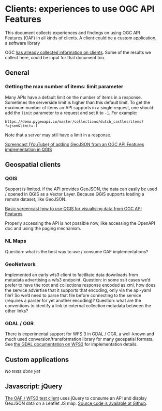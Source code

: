 # Clients: experiences to use OGC API Features
This document collects experiences and findings on using OGC API Features (OAF) in all kinds of clients. A client could be a custom application, a software library

OGC [has already collected information on clients](https://github.com/opengeospatial/WFS_FES/blob/master/implementations.md). Some of the results we collect here, could be input for that document too.

## General
### Getting the max number of items: limit parameter
Many APIs have a default limit on the number of items in a response. Sometimes the serverside limit is higher than this default limit. To get the maximum number of items an API supports in a single request, one should add the ```limit``` parameter to a request and set it to ```-1```. For example:

```
https://demo.pygeoapi.io/master/collections/dutch_castles/items?f=json&limit=-1
```

Note that a server may still have a limit in a response.

[Screencast (YouTube) of adding GeoJSON from an OGC API Features implementation in QGIS](https://www.youtube.com/watch?v=-PTHglQlfLE&feature=youtu.be)

## Geospatial clients
### QGIS
Support is limited. If the API provides GeoJSON, the data can easily be used / opened in QGIS as a Vector Layer. Because QGIS supports loading a remote dataset, like GeoJSON.

[Basic screencast how to use QGIS for visualising data from OGC API Features](https://www.youtube.com/watch?v=-PTHglQlfLE&feature=youtu.be)

Properly accessing the API is not possible now, like accessing the OpenAPI doc and using the paging mechanism.

### NL Maps
Question: what is the best way to use / consume OAF implementations?

### GeoNetwork
Implemented an early wfs3 client to facilitate data downloads from metadata advertising a wfs3 endpoint.
Question: in some xslt cases we’d prefer to have the root and collections response encoded as xml, how does the service advertise that it supports that encoding, only via the api-yaml file? So we’d need to parse that file before connecting to the service (requires a parser for yet another encoding)?
Question: what are the conventions to identify a link to external collection metadata between the other links?

### GDAL / OGR
There is experimental support for WFS 3 in GDAL / OGR, a well-known and much used conversion/transformation library for many geospatial formats. See [the GDAL documentation on WFS3](https://gdal.org/drivers/vector/wfs3.html) for implementation details.

## Custom applications
*No tests done yet*

## Javascript: jQuery
[The OAF / WFS3 test client](http://inspirelab.geonovum.nl/wfs3testclient/) uses jQuery to consume an API and display GeoJSON data on a Leaflet JS map. [Source code is available at Github](https://github.com/opengeogroep/ogc-api-features-testclient/).
